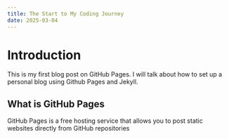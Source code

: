 ```yaml
---
title: The Start to My Coding Journey
date: 2025-03-04
---
```

# Introduction 
This is my first blog post on GitHub Pages. I will talk about how to set up a personal blog using Github Pages and Jekyll.

## What is GitHub Pages
GitHub Pages is a free hosting service that allows you to post static websites directly from GitHub repositories
